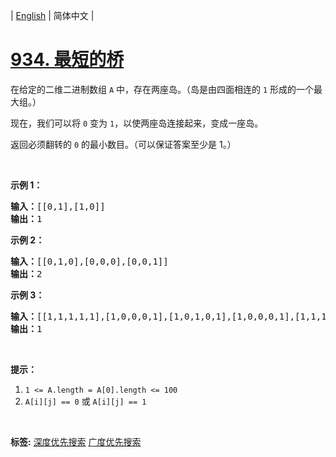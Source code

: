 | [English](README_EN.md) | 简体中文 |

# [934. 最短的桥](https://leetcode-cn.com/problems/shortest-bridge)
<p>在给定的二维二进制数组&nbsp;<code>A</code>&nbsp;中，存在两座岛。（岛是由四面相连的 <code>1</code> 形成的一个最大组。）</p>

<p>现在，我们可以将&nbsp;<code>0</code>&nbsp;变为&nbsp;<code>1</code>，以使两座岛连接起来，变成一座岛。</p>

<p>返回必须翻转的&nbsp;<code>0</code> 的最小数目。（可以保证答案至少是 1。）</p>

<p>&nbsp;</p>

<p><strong>示例 1：</strong></p>

<pre><strong>输入：</strong>[[0,1],[1,0]]
<strong>输出：</strong>1
</pre>

<p><strong>示例 2：</strong></p>

<pre><strong>输入：</strong>[[0,1,0],[0,0,0],[0,0,1]]
<strong>输出：</strong>2
</pre>

<p><strong>示例 3：</strong></p>

<pre><strong>输入：</strong>[[1,1,1,1,1],[1,0,0,0,1],[1,0,1,0,1],[1,0,0,0,1],[1,1,1,1,1]]
<strong>输出：</strong>1</pre>

<p>&nbsp;</p>

<p><strong>提示：</strong></p>

<ol>
	<li><code>1 &lt;= A.length =&nbsp;A[0].length &lt;= 100</code></li>
	<li><code>A[i][j] == 0</code> 或&nbsp;<code>A[i][j] == 1</code></li>
</ol>

<p>&nbsp;</p>

**标签:**  [深度优先搜索](https://leetcode-cn.com/tag/depth-first-search) [广度优先搜索](https://leetcode-cn.com/tag/breadth-first-search) 
